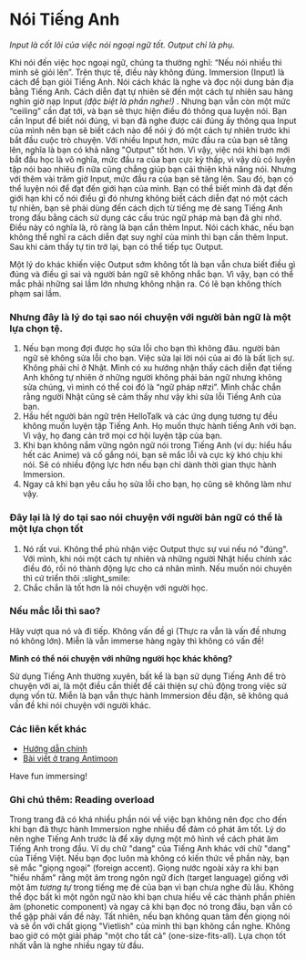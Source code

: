 # Nói Tiếng Anh

*Input là cốt lõi của việc nói ngoại ngữ tốt.* *Output chỉ là phụ.*

Khi nói đến việc học ngoại ngữ, chúng ta thường nghĩ: “Nếu nói nhiều thì mình sẽ giỏi lên”. Trên thực tế, điều này không đúng. 
Immersion (Input) là cách để bạn giỏi Tiếng Anh. Nói cách khác là nghe và đọc nội dung bản địa bằng Tiếng Anh. Cách diễn đạt tự nhiên sẽ đến một cách tự nhiên sau hàng nghìn giờ nạp Input *(đặc biệt là phần nghe!)* . Nhưng bạn vẫn còn một mức “ceiling” cần đạt tới, và bạn sẽ thực hiện điều đó thông qua luyện nói. 
Bạn cần Input để biết nói đúng, vì bạn đã nghe được cái đúng ấy thông qua Input của mình nên bạn sẽ biết cách nào để nói ý đó một cách tự nhiên trước khi bắt đầu cuộc trò chuyện. 
Với nhiều Input hơn, mức đầu ra của bạn sẽ tăng lên, nghĩa là bạn có khả năng "Output" tốt hơn. Vì vậy, việc nói khi bạn mới bắt đầu học là vô nghĩa, mức đầu ra của bạn cực kỳ thấp, vì vậy dù có luyện tập nói bao nhiêu đi nữa cũng chẳng giúp bạn cải thiện khả năng nói. Nhưng với thêm vài trăm giờ Input, mức đầu ra của bạn sẽ tăng lên. Sau đó, bạn có thể luyện nói để đạt đến giới hạn của mình. Bạn có thể biết mình đã đạt đến giới hạn khi cố nói điều gì đó nhưng không biết cách diễn đạt nó một cách tự nhiên, bạn sẽ phải dùng đến cách dịch từ tiếng mẹ đẻ sang Tiếng Anh trong đầu bằng cách sử dụng các cấu trúc ngữ pháp mà bạn đã ghi nhớ. Điều này có nghĩa là, rõ ràng là bạn cần thêm Input. Nói cách khác, nếu bạn không thể nghĩ ra cách diễn đạt suy nghĩ của mình thì bạn cần thêm Input. Sau khi cảm thấy tự tin trở lại, bạn có thể tiếp tục Output.

Một lý do khác khiến việc Output sớm không tốt là bạn vẫn chưa biết điều gì đúng và điều gì sai và người bản ngữ sẽ không nhắc bạn. Vì vậy, bạn có thể mắc phải những sai lầm lớn nhưng không nhận ra. Có lẽ bạn không thích phạm sai lầm.

### Nhưng đây là lý do tại sao nói chuyện với người bản ngữ là một lựa chọn tệ.

1.  Nếu bạn mong đợi được họ sửa lỗi cho bạn thì không đâu. người bản ngữ sẽ không sửa lỗi cho bạn. Việc sửa lại lời nói của ai đó là bất lịch sự. Không phải chỉ ở Nhật. Mình có xu hướng nhận thấy cách diễn đạt tiếng Anh không tự nhiên ở những người không phải bản ngữ nhưng không sửa chúng, vì mình có thể coi đó là “ngữ pháp n#zi”. Mình chắc chắn rằng người Nhật cũng sẽ cảm thấy như vậy khi sửa lỗi Tiếng Anh của bạn.
2.  Hầu hết người bản ngữ trên HelloTalk và các ứng dụng tương tự đều không muốn luyện tập Tiếng Anh. Họ muốn thực hành tiếng Anh với bạn. Vì vậy, họ đang cản trở mọi cơ hội luyện tập của bạn.
3.  Khi bạn không nắm vững ngôn ngữ nói trong Tiếng Anh (ví dụ: hiểu hầu hết các Anime) và cố gắng nói, bạn sẽ mắc lỗi và cực kỳ khó chịu khi nói. Sẽ có nhiều động lực hơn nếu bạn chỉ dành thời gian thực hành Immersion.
4.  Ngay cả khi bạn yêu cầu họ sửa lỗi cho bạn, họ cũng sẽ không làm như vậy.

### Đây lại là lý do tại sao nói chuyện với người bản ngữ có thể là một lựa chọn tốt

1.  Nó rất vui. Không thể phủ nhận việc Output thực sự vui nếu nó "đúng". Với mình, khi nói một cách tự nhiên và những người Nhật hiểu chính xác điều đó, rồi nó thành động lực cho cá nhân mình. Nếu muốn nói chuyên thì cứ triển thôi :slight_smile:
2.  Chắc chắn là tốt hơn là nói chuyện với người học.

### Nếu mắc lỗi thì sao?

Hãy vượt qua nó và đi tiếp. Không vấn đề gì (Thực ra vẫn là vấn đề nhưng nó không lớn). Miễn là vẫn immerse hàng ngày thì không có vấn đề! 

**Mình có thể nói chuyện với những người học khác không?** 

Sử dụng Tiếng Anh thường xuyên, bất kể là bạn sử dụng Tiếng Anh để trò chuyện với ai, là một điều cần thiết để cải thiện sự chủ động trong việc sử dụng vốn từ. Miễn là bạn vẫn thực hành Immersion đều đặn, sẽ không quá vấn đề khi nói chuyện với người khác. 

### Các liên kết khác
- [Hướng dẫn chính](guide.md) 
- [Bài viết ở trang Antimoon](http://www.antimoon.com/other/myths-speaking.htm)

Have fun immersing!

### Ghi chú thêm: Reading overload

Trong trang đã có khá nhiều phần nói về việc bạn không nên đọc cho đến khi bạn đã thực hành Immersion nghe nhiều để đảm có phát âm tốt. Lý do nên nghe Tiếng Anh trước là để xây dựng một mô hình về cách phát âm Tiếng Anh trong đầu. Ví dụ chữ "dang" của Tiếng Anh khác với chữ "dang" của Tiếng Việt. Nếu bạn đọc luôn mà không có kiến thức về phần này, bạn sẽ mắc "giọng ngoại" (foreign accent). Giọng nước ngoài xảy ra khi bạn "hiểu nhầm" rằng một âm trong ngôn ngữ đích (target language) giống với một âm *tương tự* trong tiếng mẹ đẻ của bạn vì bạn chưa nghe đủ lâu. Không thể đọc bất kì một ngôn ngữ nào khi bạn chưa hiểu về các thành phần phiên âm (phonetic component) và ngay cả khi bạn đọc nó trong đầu, bạn vẫn có thể gặp phải vấn đề này. Tất nhiên, nếu bạn không quan tâm đến giọng nói và sẽ ổn với chất giọng "Vietlish" của mình thì bạn không cần nghe. Không bao giờ có một giải pháp "một cho tất cả" (one-size-fits-all). Lựa chọn tốt nhất vẫn là nghe nhiều ngay từ đầu. 
